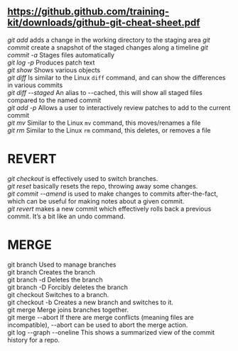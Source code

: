 ## https://github.github.com/training-kit/downloads/github-git-cheat-sheet.pdf

*git add* adds a change in the working directory to the staging area
*git commit* create a snapshot of the staged changes along a timeline
*git commit -a*	Stages files automatically  
*git log -p*	Produces patch text  
*git show*	Shows various objects  
*git diff*	Is similar to the Linux `diff` command, and can show the differences in various commits  
*git diff --staged*	An alias to --cached, this will show all staged files compared to the named commit  
*git add -p*	Allows a user to interactively review patches to add to the current commit  
*git mv*	Similar to the Linux `mv` command, this moves/renames a file  
*git rm*	Similar to the Linux `rm` command, this deletes, or removes a file  
  
  # REVERT  
*git checkout* is effectively used to switch branches.  
*git reset* basically resets the repo, throwing away some changes.  
*git commit --amend* is used to make changes to commits after-the-fact, which can be useful for making notes about a given commit.  
*git revert* makes a new commit which effectively rolls back a previous commit. It’s a bit like an undo command.  

  # MERGE  
git branch	Used to manage branches  
git branch <name> 	Creates the branch  
git branch -d <name>	Deletes the branch  
git branch -D <name>	Forcibly deletes the branch  
git checkout <branch> 	Switches to a branch.  
git checkout -b <branch>	Creates a new branch and switches to it.  
git merge <branch> 	Merge joins branches together.  
git merge --abort	If there are merge conflicts (meaning files are incompatible), --abort can be used to abort the merge action.  
git log --graph --oneline	This shows a summarized view of the commit history for a repo.  
